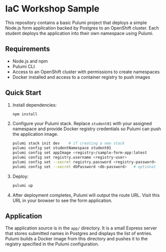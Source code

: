 # IaC Workshop Sample

This repository contains a basic Pulumi project that deploys a simple Node.js
form application backed by Postgres to an OpenShift cluster. Each student
deploys the application into their own namespace using Pulumi.

## Requirements

- Node.js and npm
- Pulumi CLI
- Access to an OpenShift cluster with permissions to create namespaces
- Docker installed and access to a container registry to push images

## Quick Start

1. Install dependencies:
   ```bash
   npm install
   ```

2. Configure your Pulumi stack. Replace `student01` with your assigned
   namespace and provide Docker registry credentials so Pulumi can push the
   application image.

   ```bash
   pulumi stack init dev    # if creating a new stack
   pulumi config set studentNamespace student01
   pulumi config set appImage <registry>/sample-form-app:latest
   pulumi config set registry.username <registry-user>
   pulumi config set --secret registry.password <registry-password>
   pulumi config set --secret dbPassword <db-password>   # optional
   ```

3. Deploy:
   ```bash
   pulumi up
   ```

4. After deployment completes, Pulumi will output the route URL. Visit this URL
   in your browser to see the form application.

## Application

The application source is in the `app/` directory. It is a small Express server
that stores submitted names in Postgres and displays the list of entries.
Pulumi builds a Docker image from this directory and pushes it to the registry
specified in the Pulumi configuration.
